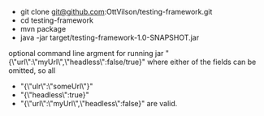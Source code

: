 * git clone git@github.com:OttVilson/testing-framework.git
* cd testing-framework
* mvn package
* java -jar target/testing-framework-1.0-SNAPSHOT.jar

optional command line argment for running jar
\"{\\\"url\\\":\\\"myUrl\\\",\\\"headless\\\":false/true}\"
where either of the fields can be omitted, so all
* \"{\\\"ulr\\\":\\\"someUrl\\\"}\"
* \"{\\\"headless\\\":true}\"
* \"{\\\"url\\\":\\\"myUrl\\\",\\\"headless\\\":false}\"
are valid.

